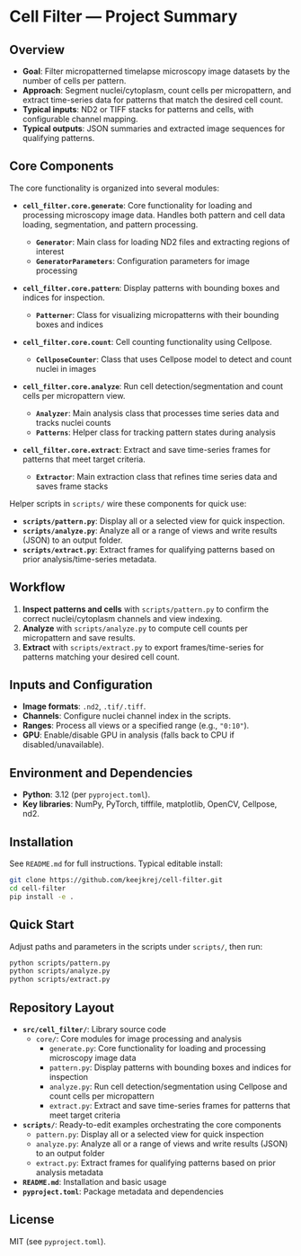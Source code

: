 # Cell Filter — Project Summary

## Overview

- **Goal**: Filter micropatterned timelapse microscopy image datasets by the number of cells per pattern.
- **Approach**: Segment nuclei/cytoplasm, count cells per micropattern, and extract time-series data for patterns that match the desired cell count.
- **Typical inputs**: ND2 or TIFF stacks for patterns and cells, with configurable channel mapping.
- **Typical outputs**: JSON summaries and extracted image sequences for qualifying patterns.

## Core Components

The core functionality is organized into several modules:

- **`cell_filter.core.generate`**: Core functionality for loading and processing microscopy image data. Handles both pattern and cell data loading, segmentation, and pattern processing.
  - **`Generator`**: Main class for loading ND2 files and extracting regions of interest
  - **`GeneratorParameters`**: Configuration parameters for image processing

- **`cell_filter.core.pattern`**: Display patterns with bounding boxes and indices for inspection.
  - **`Patterner`**: Class for visualizing micropatterns with their bounding boxes and indices

- **`cell_filter.core.count`**: Cell counting functionality using Cellpose.
  - **`CellposeCounter`**: Class that uses Cellpose model to detect and count nuclei in images

- **`cell_filter.core.analyze`**: Run cell detection/segmentation and count cells per micropattern view.
  - **`Analyzer`**: Main analysis class that processes time series data and tracks nuclei counts
  - **`Patterns`**: Helper class for tracking pattern states during analysis

- **`cell_filter.core.extract`**: Extract and save time-series frames for patterns that meet target criteria.
  - **`Extractor`**: Main extraction class that refines time series data and saves frame stacks

Helper scripts in `scripts/` wire these components for quick use:

- **`scripts/pattern.py`**: Display all or a selected view for quick inspection.
- **`scripts/analyze.py`**: Analyze all or a range of views and write results (JSON) to an output folder.
- **`scripts/extract.py`**: Extract frames for qualifying patterns based on prior analysis/time-series metadata.

## Workflow

1. **Inspect patterns and cells** with `scripts/pattern.py` to confirm the correct nuclei/cytoplasm channels and view indexing.
2. **Analyze** with `scripts/analyze.py` to compute cell counts per micropattern and save results.
3. **Extract** with `scripts/extract.py` to export frames/time-series for patterns matching your desired cell count.

## Inputs and Configuration

- **Image formats**: `.nd2`, `.tif/.tiff`.
- **Channels**: Configure nuclei channel index in the scripts.
- **Ranges**: Process all views or a specified range (e.g., `"0:10"`).
- **GPU**: Enable/disable GPU in analysis (falls back to CPU if disabled/unavailable).

## Environment and Dependencies

- **Python**: 3.12 (per `pyproject.toml`).
- **Key libraries**: NumPy, PyTorch, tifffile, matplotlib, OpenCV, Cellpose, nd2.

## Installation

See `README.md` for full instructions. Typical editable install:

```bash
git clone https://github.com/keejkrej/cell-filter.git
cd cell-filter
pip install -e .
```

## Quick Start

Adjust paths and parameters in the scripts under `scripts/`, then run:

```bash
python scripts/pattern.py
python scripts/analyze.py
python scripts/extract.py
```

## Repository Layout

- **`src/cell_filter/`**: Library source code
  - `core/`: Core modules for image processing and analysis
    - `generate.py`: Core functionality for loading and processing microscopy image data
    - `pattern.py`: Display patterns with bounding boxes and indices for inspection
    - `analyze.py`: Run cell detection/segmentation using Cellpose and count cells per micropattern
    - `extract.py`: Extract and save time-series frames for patterns that meet target criteria
- **`scripts/`**: Ready-to-edit examples orchestrating the core components
  - `pattern.py`: Display all or a selected view for quick inspection
  - `analyze.py`: Analyze all or a range of views and write results (JSON) to an output folder
  - `extract.py`: Extract frames for qualifying patterns based on prior analysis metadata
- **`README.md`**: Installation and basic usage
- **`pyproject.toml`**: Package metadata and dependencies

## License

MIT (see `pyproject.toml`).
